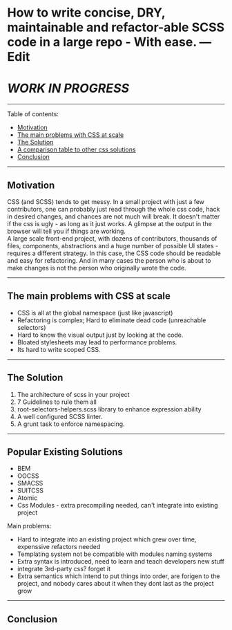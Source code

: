 # How to write concise, DRY, maintainable and refactor-able SCSS code in a large repo - With ease. — Edit
# *WORK IN PROGRESS*

---

Table of contents:
  * [Motivation](#motivation)
  * [The main problems with CSS at scale](#the-main-problems-with-css-at-scale)
  * [The Solution](#the-solution)
  * [A comparison table to other css solutions](#popular-existing-solutions)
  * [Conclusion](#conclusion)

---

## Motivation
CSS (and SCSS) tends to get messy. 
In a small project with just a few contributors, one can probably just read through the whole css code, hack in desired changes, and chances are not much will break. It doesn't matter if the css is ugly - as long as it just works. A glimpse at the output in the browser will tell you if things are working.
<br>
A large scale front-end project, with dozens of contributors, thousands of files, components, abstractions and a huge number of possible UI states - requires a different strategy. In this case, the CSS code should be readable and easy for refactoring. And in many cases the person who is about to make changes is not the person who originally wrote the code.
<br>

---

## The main problems with CSS at scale 
   * CSS is all at the global namespace (just like javascript)
   * Refactoring is complex; Hard to eliminate dead code (unreachable selectors)
   * Hard to know the visual output just by looking at the code.
   * Bloated stylesheets may lead to performance problems.
   * Its hard to write scoped CSS.
   
--- 

## The Solution
1. The architecture of scss in your project
2. 7 Guidelines to rule them all
3. root-selectors-helpers.scss library to enhance expression ability
4. A well configured SCSS linter.
5. A grunt task to enforce namespacing.

---

## Popular Existing Solutions
  * BEM
  * OOCSS
  * SMACSS
  * SUITCSS
  * Atomic
  * Css Modules - extra precompiling needed, can't integrate into existing project
  
Main problems:
* Hard to integrate into an existing project which grew over time, expenssive refactors needed
* Templating system not be compatible with modules naming systems
* Extra syntax is introduced, need to learn and teach developers new stuff
* integrate 3rd-party css? forget it
* Extra semantics which intend to put things into order, are forigen to the project, and nobody cares about it when they dont last as the project grow


---

## Conclusion


